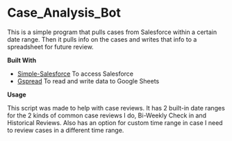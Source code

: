 # Case_Analysis_Bot

This is a simple program that pulls cases from Salesforce within a certain date range. Then it pulls info on the cases and writes that info to a spreadsheet for future review.

**Built With**

- [Simple-Salesforce](https://github.com/simple-salesforce/simple-salesforce) To access Salesforce
- [Gspread](https://github.com/burnash/gspread) To read and write data to Google Sheets

**Usage**

This script was made to help with case reviews. It has 2 built-in date ranges for the 2 kinds of common case reviews I do, Bi-Weekly Check in and Historical Reviews. Also has an option for custom time range in case I need to review cases in a different time range.
